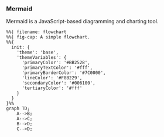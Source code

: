 ### Mermaid

Mermaid is a JavaScript-based diagramming and charting tool.

``` mermaid
%%| filename: flowchart
%%| fig-cap: A simple flowchart.
%%{
  init: {
    'theme': 'base',
    'themeVariables': {
      'primaryColor': '#BB2528',
      'primaryTextColor': '#fff',
      'primaryBorderColor': '#7C0000',
      'lineColor': '#F8B229',
      'secondaryColor': '#006100',
      'tertiaryColor': '#fff'
    }
  }
}%%
graph TD;
    A-->B;
    A-->C;
    B-->D;
    C-->D;
```
